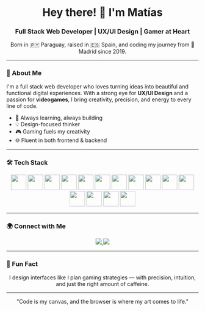 <h1 align="center">Hey there! 👋 I'm Matías</h1>
<h3 align="center">Full Stack Web Developer | UX/UI Design | Gamer at Heart</h3>

<p align="center">
  Born in 🇵🇾 Paraguay, raised in 🇪🇸 Spain, and coding my journey from 📍Madrid since 2019.
</p>

---

### 🚀 About Me

I'm a full stack web developer who loves turning ideas into beautiful and functional digital experiences. With a strong eye for **UX/UI Design** and a passion for **videogames**, I bring creativity, precision, and energy to every line of code.

- 🧠 Always learning, always building
- 💡 Design-focused thinker
- 🎮 Gaming fuels my creativity
- 🌐 Fluent in both frontend & backend

---

### 🛠️ Tech Stack

<p align="center">
  <img src="https://cdn.jsdelivr.net/gh/devicons/devicon/icons/javascript/javascript-original.svg" width="40" />
  <img src="https://cdn.jsdelivr.net/gh/devicons/devicon/icons/html5/html5-original.svg" width="40" />
  <img src="https://cdn.jsdelivr.net/gh/devicons/devicon/icons/css3/css3-original.svg" width="40" />
  <img src="https://cdn.jsdelivr.net/gh/devicons/devicon/icons/react/react-original.svg" width="40" />
  <img src="https://cdn.jsdelivr.net/gh/devicons/devicon/icons/nextjs/nextjs-original.svg" width="40" />
  <img src="https://cdn.jsdelivr.net/gh/devicons/devicon/icons/nodejs/nodejs-original.svg" width="40" />
  <img src="https://cdn.jsdelivr.net/gh/devicons/devicon/icons/mongodb/mongodb-original.svg" width="40" />
  <img src="https://cdn.jsdelivr.net/gh/devicons/devicon/icons/postgresql/postgresql-original.svg" width="40" />
  <img src="https://cdn.jsdelivr.net/gh/devicons/devicon/icons/git/git-original.svg" width="40" />
  <img src="https://cdn.jsdelivr.net/gh/devicons/devicon/icons/docker/docker-original.svg" width="40" />
  <img src="https://cdn.jsdelivr.net/gh/devicons/devicon/icons/postman/postman-original.svg" width="40" />
  <img src="https://cdn.jsdelivr.net/gh/devicons/devicon/icons/vscode/vscode-original.svg" width="40" />
  <img src="https://cdn.jsdelivr.net/gh/devicons/devicon/icons/visualstudio/visualstudio-original.svg" width="40" />
  <img src="https://cdn.jsdelivr.net/gh/devicons/devicon/icons/csharp/csharp-original.svg" width="40" />
  <img src="https://cdn.jsdelivr.net/gh/devicons/devicon/icons/unity/unity_small-original.svg" width="40" />
</p>

---

### 🌍 Connect with Me

<p align="center">
  <a href="https://github.com/MatiKHO">
    <img src="https://img.shields.io/badge/GitHub-000?style=for-the-badge&logo=github&logoColor=white" />
  </a>
  <a href="https://www.linkedin.com/in/matias-gomez-suarez/">
    <img src="https://img.shields.io/badge/LinkedIn-0A66C2?style=for-the-badge&logo=linkedin&logoColor=white" />
  </a>
</p>

---

### 🧩 Fun Fact

<p align="center">I design interfaces like I plan gaming strategies — with precision, intuition, and just the right amount of caffeine.</p>

---

<p align="center">"Code is my canvas, and the browser is where my art comes to life."</p>



<!--
**MatiKHO/MatiKHO** is a ✨ _special_ ✨ repository because its `README.md` (this file) appears on your GitHub profile.

Here are some ideas to get you started:

- 🔭 I’m currently working on ...
- 🌱 I’m currently learning ...
- 👯 I’m looking to collaborate on ...
- 🤔 I’m looking for help with ...
- 💬 Ask me about ...
- 📫 How to reach me: ...
- 😄 Pronouns: ...
- ⚡ Fun fact: ...
-->
